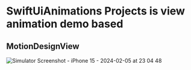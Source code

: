 # SwiftUiAnimations Projects is view animation demo based

## MotionDesignView

![Simulator Screenshot - iPhone 15 - 2024-02-05 at 23 04 48](https://github.com/rahuljamba/SwiftUIAnimations/assets/12054446/10ae9a8c-a036-449b-adb7-f7b71735798f)
